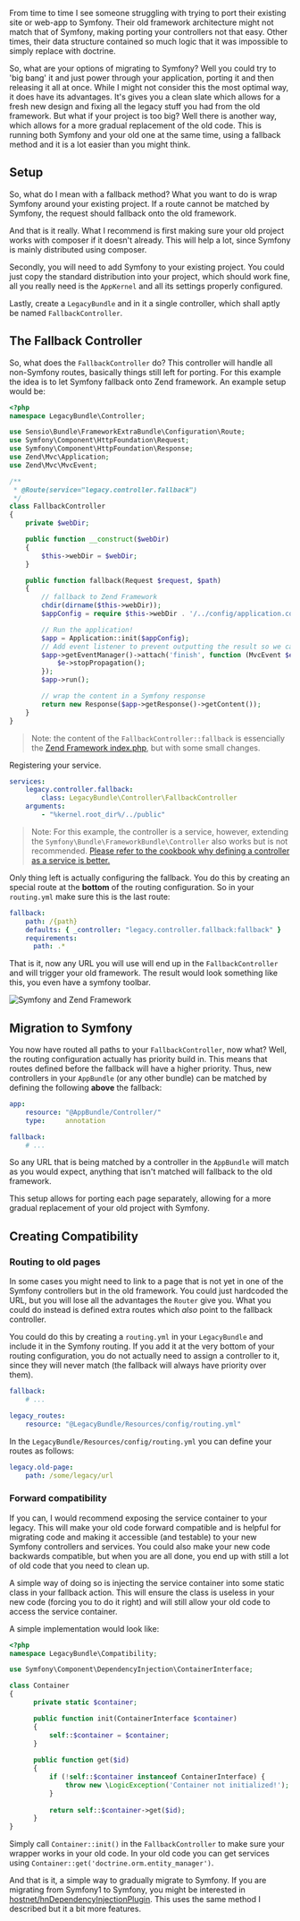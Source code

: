 [//]: # (TITLE: Migrating your project to Symfony)
[//]: # (TAGS: symfony, php, migration, framework)

From time to time I see someone struggling with trying to port their existing site or web-app to Symfony. Their old framework architecture might not match that of Symfony, making porting your controllers not that easy. Other times, their data structure contained so much logic that it was impossible to simply replace with doctrine.

So, what are your options of migrating to Symfony? Well you could try to 'big bang' it and just power through your application, porting it and then releasing it all at once. While I might not consider this the most optimal way, it does have its advantages. It's gives you a clean slate which allows for a fresh new design and fixing all the legacy stuff you had from the old framework.
But what if your project is too big? Well there is another way, which allows for a more gradual replacement of the old code. This is running both Symfony and your old one at the same time, using a fallback method and it is a lot easier than you might think.

## Setup
So, what do I mean with a fallback method? What you want to do is wrap Symfony around your existing project. If a route cannot be matched by Symfony, the request should fallback onto the old framework.

And that is it really. What I recommend is first making sure your old project works with composer if it doesn't already. This will help a lot, since Symfony is mainly distributed using composer.

Secondly, you will need to add Symfony to your existing project. You could just copy the standard distribution into your project, which should work fine, all you really need is the `AppKernel` and all its settings properly configured.

Lastly, create a `LegacyBundle` and in it a single controller, which shall aptly be named `FallbackController`.

## The Fallback Controller
So, what does the `FallbackController` do? This controller will handle all non-Symfony routes, basically things still left for porting. For this example the idea is to let Symfony fallback onto Zend framework. An example setup would be:
```php
<?php
namespace LegacyBundle\Controller;

use Sensio\Bundle\FrameworkExtraBundle\Configuration\Route;
use Symfony\Component\HttpFoundation\Request;
use Symfony\Component\HttpFoundation\Response;
use Zend\Mvc\Application;
use Zend\Mvc\MvcEvent;

/**
 * @Route(service="legacy.controller.fallback")
 */
class FallbackController
{
    private $webDir;

    public function __construct($webDir)
    {
        $this->webDir = $webDir;
    }

    public function fallback(Request $request, $path)
    {
        // fallback to Zend Framework
        chdir(dirname($this->webDir));
        $appConfig = require $this->webDir . '/../config/application.config.php';

        // Run the application!
        $app = Application::init($appConfig);
        // Add event listener to prevent outputting the result so we can wrap it later
        $app->getEventManager()->attach('finish', function (MvcEvent $e) {
            $e->stopPropagation();
        });
        $app->run();

        // wrap the content in a Symfony response
        return new Response($app->getResponse()->getContent());
    }
}
```
> Note: the content of the `FallbackController::fallback` is essencially the [Zend Framework index.php][zf-index-php], but with some small changes.

Registering your service. 
```yml
services:
    legacy.controller.fallback:
        class: LegacyBundle\Controller\FallbackController
    arguments:
        - "%kernel.root_dir%/../public"
```
> Note: For this example, the controller is a service, however, extending the `Symfony\Bundle\FrameworkBundle\Controller` also works but is not recommended. [Please refer to the cookbook why defining a controller as a service is better.][controller-as-a-service]

Only thing left is actually configuring the fallback. You do this by creating an special route at the **bottom** of the routing configuration. So in your `routing.yml` make sure this is the last route:
```yml
fallback:
    path: /{path}
    defaults: { _controller: "legacy.controller.fallback:fallback" }
    requirements:
      path: .*
```

That is it, now any URL you will use will end up in the `FallbackController` and will trigger your old framework. The result would look something like this, you even have a symfony toolbar.

![Symfony and Zend Framework](http://img.yannickl88.nl/fallback_zf.png)

## Migration to Symfony
You now have routed all paths to your `FallbackController`, now what? Well, the routing configuration actually has priority build in. This means that routes defined before the fallback will have a higher priority. Thus, new controllers in your `AppBundle` (or any other bundle) can be matched by defining the following **above** the fallback:
```yml
app:
    resource: "@AppBundle/Controller/"
    type:     annotation

fallback:
    # ...
```
So any URL that is being matched by a controller in the `AppBundle` will match as you would expect, anything that isn't matched will fallback to the old framework. 

This setup allows for porting each page separately, allowing for a more gradual replacement of your old project with Symfony.

## Creating Compatibility
### Routing to old pages
In some cases you might need to link to a page that is not yet in one of the Symfony controllers but in the old framework. You could just hardcoded the URL, but you will lose all the advantages the `Router` give you. What you could do instead is defined extra routes which _also_ point to the fallback controller. 

You could do this by creating a `routing.yml` in your `LegacyBundle` and include it in the Symfony routing. If you add it at the very bottom of your routing configuration, you do not actually need to assign a controller to it, since they will never match (the fallback will always have priority over them).
```yml
fallback:
    # ...

legacy_routes:
    resource: "@LegacyBundle/Resources/config/routing.yml"
```

In the `LegacyBundle/Resources/config/routing.yml` you can define your routes as follows:
```yml
legacy.old-page:
    path: /some/legacy/url
```

### Forward compatibility
If you can, I would recommend exposing the service container to your legacy. This will make your old code forward compatible and is helpful for migrating code and making it accessible (and testable) to your new Symfony controllers and services. You could also make your new code backwards compatible, but when you are all done, you end up with still a lot of old code that you need to clean up. 

A simple way of doing so is injecting the service container into some static class in your fallback action. This will ensure the class is useless in your new code (forcing you to do it right) and will still allow your old code to access the service container.

A simple implementation would look like:
```php
<?php
namespace LegacyBundle\Compatibility;

use Symfony\Component\DependencyInjection\ContainerInterface;

class Container
{
      private static $container;

      public function init(ContainerInterface $container)
      {
          self::$container = $container;
      }
      
      public function get($id)
      {
          if (!self::$container instanceof ContainerInterface) {
              throw new \LogicException('Container not initialized!');
          }
          
          return self::$container->get($id);
      }
}
```
Simply call `Container::init()` in the `FallbackController` to make sure your wrapper works in your old code. In your old code you can get services using `Container::get('doctrine.orm.entity_manager')`.

And that is it, a simple way to gradually migrate to Symfony. If you are migrating from Symfony1 to Symfony, you might be interested in [hostnet/hnDependencyInjectionPlugin][hn-dep-plugin]. This uses the same method I described but it a bit more features.

[controller-as-a-service]: http://symfony.com/doc/current/cookbook/controller/service.html
[hn-dep-plugin]: https://github.com/hostnet/hnDependencyInjectionPlugin
[zf-index-php]: https://github.com/zendframework/ZendSkeletonApplication/blob/master/public/index.php
